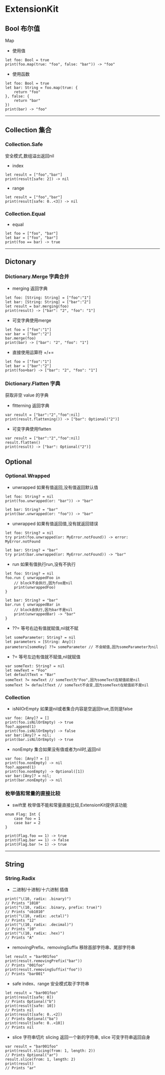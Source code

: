# ExtensionKit

## Bool 布尔值
Map
* 使用值
```
let foo: Bool = true
print(foo.map(true: "foo", false: "bar")) -> "foo"
```
* 使用函数
```
let foo: Bool = true
let bar: String = foo.map(true: {
    return "foo"
}, false: {
    return "bar"
})
print(bar) -> "foo"
```

---
## Collection 集合

### Collection.Safe
安全模式,数组溢出返回nil

* index

```
let result = ["foo","bar"]
print(result[safe: 2]) -> nil
```
* range
```
let result = ["foo","bar"]
print(result[safe: 0..<3]) -> nil
```
### Collection.Equal
* equal
```
let foo = ["foo", "bar"]
let bar = ["foo", "bar"]
print(foo == bar) -> true
```
---
## Dictonary

### Dictionary.Merge 字典合并
* merging 返回字典
```
let foo: [String: String] = ["foo":"1"]
let bar: [String: String] = ["bar":"2"]
let result = bar.merging(foo)
print(result) -> ["bar": "2", "foo": "1"]
```
* 可变字典使用merge
```
let foo = ["foo":"1"]
var bar = ["bar":"2"]
bar.merge(foo)
print(bar) -> ["bar": "2", "foo": "1"]
```
* 直接使用运算符 +/+=
```
let foo = ["foo":"1"]
let bar = ["bar":"2"]
print(foo+bar) -> ["bar": "2", "foo": "1"]
```

### Dictionary.Flatten 字典
获取非空 value 的字典
* fltterning 返回字典
```
var result = ["bar":"2","foo":nil]
print(result.flattening()) -> ["bar": Optional("2")]
```
* 可变字典使用flatten
```
var result = ["bar":"2","foo":nil]
result.flatten()
print(result) -> ["bar": Optional("2")]
```

## Optional
### Optional.Wrapped
* unwrapped 如果有值返回,没有值返回默认值
```
let foo: String? = nil
print(foo.unwrapped(or: "bar")) -> "bar"

let bar: String? = "bar"
print(bar.unwrapped(or: "foo")) -> "bar"
```
* unwrapped 如果有值返回值,没有就返回错误
```
let foo: String? = nil
try print(foo.unwrapped(or: MyError.notFound)) -> error: MyError.notFound

let bar: String? = "bar"
try print(bar.unwrapped(or: MyError.notFound)) -> "bar"
```
* run 如果有值执行run,没有不执行
```
let foo: String? = nil
foo.run { unwrappedFoo in
    // block不会执行,因为foo是nil
    print(unwrappedFoo)
}

let bar: String? = "bar"
bar.run { unwrappedBar in
    // block会执行,因为bar不是nil
    print(unwrappedBar) -> "bar"
}
```
* ??= 等号右边有值就赋值,nil就不赋
```
let someParameter: String? = nil
let parameters = [String: Any]()
parameters[someKey] ??= someParameter // 不会赋值,因为someParameter为nil
```

* ?= 等号左边有值就不赋值,nil就赋值
```
var someText: String? = nil
let newText = "Foo"
let defaultText = "Bar"
someText ?= newText // someText为"Foo",因为someText在赋值前是nil
someText ?= defaultText // someText不会变,因为someText在赋值前不是nil
```
### Collection
* isNilOrEmpty 如果是nil或者集合内容是空返回true,否则是false
```
var foo: [Any]? = []
print(foo.isNilOrEmpty) -> true
foo?.append(1)
print(foo.isNilOrEmpty) -> false
var bar:[Any]? = nil;
print(bar.isNilOrEmpty) -> true
```
* nonEmpty 集合如果没有值或者为nil时,返回nil
```
var foo: [Any]? = []
print(foo.nonEmpty) -> nil
foo?.append(1)
print(foo.nonEmpty) -> Optional([1])
var bar:[Any]? = nil;
print(bar.nonEmpty) -> nil
```
### 枚举值和常量的直接比较
* swift里 枚举值不能和常量直接比较,ExtensionKit提供该功能
```
enum Flag: Int {
    case foo = 1
    case bar = 2
}
        
print(Flag.foo == 1) -> true
print(Flag.bar == 1) -> false
print(Flag.bar != 1) -> true
```
---
## String
### String.Radix
* 二进制/十进制/十六进制 插值
```
print("\(10, radix: .binary)")
// Prints "1010"
print("\(10, radix: .binary, prefix: true)")
// Prints "ob1010"
print("\(10, radix: .octal)")
// Prints "12"
print("\(10, radix: .decimal)")
// Prints "10"
print("\(10, radix: .hex)")
// Prints "A"
```
* removingPrefix、removingSuffix 移除首部字符串、尾部字符串
```
let result = "bar001foo"
print(result.removingPrefix("bar"))
// Prints "001foo"
print(result.removingSuffix("foo"))
// Prints "bar001"
```
* safe index、range 安全模式取子字符串
```
let result = "bar001foo"
print(result[safe: 0])
// Prints Optional("b")
print(result[safe: 10])
// Prints nil
print(result[safe: 0..<2])
// Prints Optional("ba")
print(result[safe: 0..<10])
// Prints nil
```
* slice 字符串切片 slicing 返回一个新的字符串, slice 可变字符串返回自身
```
var result = "bar001foo"
print(result.slicing(from: 1, length: 2))
// Prints Optional("ar")
result.slice(from: 1, length: 2)
print(result)
// Prints "ar"
```